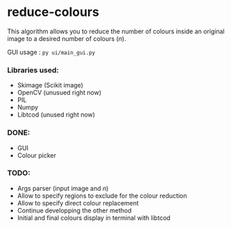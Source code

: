 # reduce-colours

This algorithm allows you to reduce the number of colours inside an original image to a desired number of colours (*n*).

GUI usage : `py ui/main_gui.py`

### Libraries used:
  * Skimage (Scikit image)
  * OpenCV (unusued right now)
  * PIL
  * Numpy
  * Libtcod (unused right now)

### DONE:
 * GUI
 * Colour picker
 
### TODO: 
 * Args parser (input image and *n*)
 * Allow to specify regions to exclude for the colour reduction
 * Allow to specify direct colour replacement
 * Continue developping the other method
 * Initial and final colours display in terminal with libtcod
